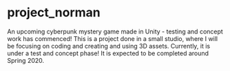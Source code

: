 # project_norman
An upcoming cyberpunk mystery game made in Unity - testing and concept work has commenced!
This is a project done in a small studio, where I will be focusing on coding and creating and using 3D assets.
Currently, it is under a test and concept phase! It is expected to be completed around Spring 2020.
